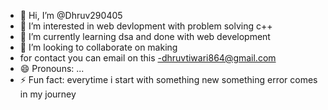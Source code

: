 - 👋 Hi, I’m @Dhruv290405
- 👀 I’m interested in web devlopment with problem solving c++
- 🌱 I’m currently learning dsa and done with web development
- 💞️ I’m looking to collaborate on making 
-  for contact you can email on this -dhruvtiwari864@gmail.com
- 😄 Pronouns: ...
- ⚡ Fun fact: everytime i start with something new something error comes in my journey

<!---
Dhruv290405/Dhruv290405 is a ✨ special ✨ repository because its `README.md` (this file) appears on your GitHub profile.
You can click the Preview link to take a look at your changes.
--->
